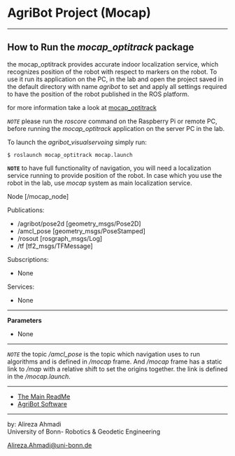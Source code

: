# AgriBot Project (Mocap)

<!-- <div align="center">
	<img src="/doc/images/joystick_top.png" alt="JoystickTop" width="450" title="JoystickTop"/>
</div> -->

---

## How to Run the *mocap_optitrack* package
the mocap_optitrack provides accurate indoor localization service, which recognizes position of the robot with respect to markers on the robot. To use it run its application on the PC, in the lab and open the project saved in the default directory with name *agribot* to set and apply all settings required to have the position of the robot published in the ROS platform.

for more information take a look at [mocap_optitrack](http://wiki.ros.org/mocap_optitrack)

*`NOTE`* please run the *roscore* command on the Raspberry Pi or remote PC, before running the *mocap_optitrack* application on the server PC in the lab.

To launch the *agribot_visualservoing* simply run: 
```
$ roslaunch mocap_optitrack mocap.launch
```

**`NOTE`** to have full functionality of navigation, you will need a localization service running to provide position of the robot. In case which you use the robot in the lab, use *mocap* system as main localization service. 

Node [/mocap_node]

Publications: 
 * /agribot/pose2d [geometry_msgs/Pose2D]
 * /amcl_pose [geometry_msgs/PoseStamped]
 * /rosout [rosgraph_msgs/Log]
 * /tf [tf2_msgs/TFMessage]

Subscriptions: 
 * None

Services: 
 * None

--- 

**Parameters**
 * None

--- 

*`NOTE`* the topic */amcl_pose* is the topic which navigation uses to run algorithms and is defined in */mocap* frame.
And */mocap* frame has a static link to */map* with a relative shift to set the origins together. the link is defined in the */mocap.launch*.

--- 
* [The Main ReadMe](https://github.com/PRBonn/Agribot/blob/master/README.md)
* [AgriBot Software](https://github.com/PRBonn/Agribot/blob/master/doc/api.md) 

--- 
 by: Alireza Ahmadi                                     
 University of Bonn- Robotics & Geodetic Engineering
 
 Alireza.Ahmadi@uni-bonn.de                             
 []()









